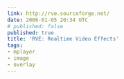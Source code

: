 ```yaml
---
link: http://rve.sourceforge.net/
date: 2006-01-05 20:34 UTC
# published: false
published: true
title: 'RVE: Realtime Video Effects'
tags:
- mplayer
- image
- overlay
---
```



